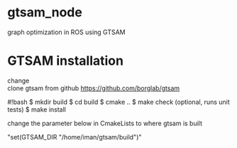 # gtsam_node
graph optimization in ROS using GTSAM
# GTSAM installation
change  
clone gtsam from github
https://github.com/borglab/gtsam

#!bash
$ mkdir build
$ cd build
$ cmake ..
$ make check (optional, runs unit tests)
$ make install

change the parameter below in CmakeLists to where gtsam is built

"set(GTSAM_DIR "/home/iman/gtsam/build")"


